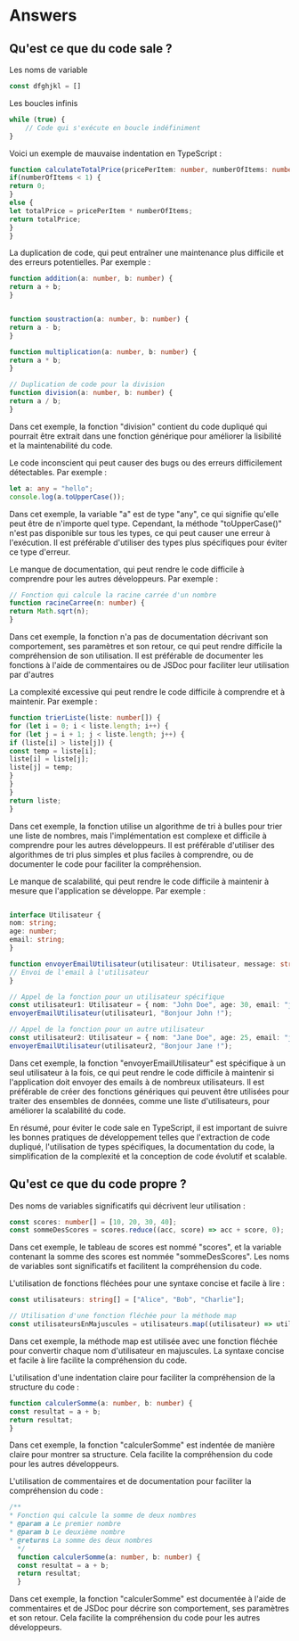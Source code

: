 # Answers

## Qu'est ce que du code sale ?
Les noms de variable
```ts
const dfghjkl = []
```

Les boucles infinis

```js
while (true) {
    // Code qui s'exécute en boucle indéfiniment
}
```

Voici un exemple de mauvaise indentation en TypeScript :

```ts
function calculateTotalPrice(pricePerItem: number, numberOfItems: number) : number {
if(numberOfItems < 1) {
return 0;
}
else {
let totalPrice = pricePerItem * numberOfItems;
return totalPrice;
}
}
```

La duplication de code, qui peut entraîner une maintenance plus difficile et des erreurs potentielles. Par exemple :
```ts
function addition(a: number, b: number) {
return a + b;
}


function soustraction(a: number, b: number) {
return a - b;
}

function multiplication(a: number, b: number) {
return a * b;
}

// Duplication de code pour la division
function division(a: number, b: number) {
return a / b;
}
```

Dans cet exemple, la fonction "division" contient du code dupliqué qui pourrait être extrait dans une fonction générique pour améliorer la lisibilité et la maintenabilité du code.

Le code inconscient qui peut causer des bugs ou des erreurs difficilement détectables. Par exemple :
```ts
let a: any = "hello";
console.log(a.toUpperCase());
```
Dans cet exemple, la variable "a" est de type "any", ce qui signifie qu'elle peut être de n'importe quel type. Cependant, la méthode "toUpperCase()" n'est pas disponible sur tous les types, ce qui peut causer une erreur à l'exécution. Il est préférable d'utiliser des types plus spécifiques pour éviter ce type d'erreur.

Le manque de documentation, qui peut rendre le code difficile à comprendre pour les autres développeurs. Par exemple :
```ts
// Fonction qui calcule la racine carrée d'un nombre
function racineCarree(n: number) {
return Math.sqrt(n);
}
```
Dans cet exemple, la fonction n'a pas de documentation décrivant son comportement, ses paramètres et son retour, ce qui peut rendre difficile la compréhension de son utilisation. Il est préférable de documenter les fonctions à l'aide de commentaires ou de JSDoc pour faciliter leur utilisation par d'autres

La complexité excessive qui peut rendre le code difficile à comprendre et à maintenir. Par exemple :
```ts
function trierListe(liste: number[]) {
for (let i = 0; i < liste.length; i++) {
for (let j = i + 1; j < liste.length; j++) {
if (liste[i] > liste[j]) {
const temp = liste[i];
liste[i] = liste[j];
liste[j] = temp;
}
}
}
return liste;
}
```
Dans cet exemple, la fonction utilise un algorithme de tri à bulles pour trier une liste de nombres, mais l'implémentation est complexe et difficile à comprendre pour les autres développeurs. Il est préférable d'utiliser des algorithmes de tri plus simples et plus faciles à comprendre, ou de documenter le code pour faciliter la compréhension.

Le manque de scalabilité, qui peut rendre le code difficile à maintenir à mesure que l'application se développe. Par exemple :
```ts

interface Utilisateur {
nom: string;
age: number;
email: string;
}

function envoyerEmailUtilisateur(utilisateur: Utilisateur, message: string) {
// Envoi de l'email à l'utilisateur
}

// Appel de la fonction pour un utilisateur spécifique
const utilisateur1: Utilisateur = { nom: "John Doe", age: 30, email: "john.doe@example.com" };
envoyerEmailUtilisateur(utilisateur1, "Bonjour John !");

// Appel de la fonction pour un autre utilisateur
const utilisateur2: Utilisateur = { nom: "Jane Doe", age: 25, email: "jane.doe@example.com" };
envoyerEmailUtilisateur(utilisateur2, "Bonjour Jane !");
```
Dans cet exemple, la fonction "envoyerEmailUtilisateur" est spécifique à un seul utilisateur à la fois, ce qui peut rendre le code difficile à maintenir si l'application doit envoyer des emails à de nombreux utilisateurs. Il est préférable de créer des fonctions génériques qui peuvent être utilisées pour traiter des ensembles de données, comme une liste d'utilisateurs, pour améliorer la scalabilité du code.

En résumé, pour éviter le code sale en TypeScript, il est important de suivre les bonnes pratiques de développement telles que l'extraction de code dupliqué, l'utilisation de types spécifiques, la documentation du code, la simplification de la complexité et la conception de code évolutif et scalable.


## Qu'est ce que du code propre ?
Des noms de variables significatifs qui décrivent leur utilisation :
```ts
const scores: number[] = [10, 20, 30, 40];
const sommeDesScores = scores.reduce((acc, score) => acc + score, 0);
```
Dans cet exemple, le tableau de scores est nommé "scores", et la variable contenant la somme des scores est nommée "sommeDesScores". Les noms de variables sont significatifs et facilitent la compréhension du code.

L'utilisation de fonctions fléchées pour une syntaxe concise et facile à lire :
```ts
const utilisateurs: string[] = ["Alice", "Bob", "Charlie"];

// Utilisation d'une fonction fléchée pour la méthode map
const utilisateursEnMajuscules = utilisateurs.map((utilisateur) => utilisateur.toUpperCase());
```
Dans cet exemple, la méthode map est utilisée avec une fonction fléchée pour convertir chaque nom d'utilisateur en majuscules. La syntaxe concise et facile à lire facilite la compréhension du code.

L'utilisation d'une indentation claire pour faciliter la compréhension de la structure du code :
```ts
function calculerSomme(a: number, b: number) {
const resultat = a + b;
return resultat;
}
```
Dans cet exemple, la fonction "calculerSomme" est indentée de manière claire pour montrer sa structure. Cela facilite la compréhension du code pour les autres développeurs.

L'utilisation de commentaires et de documentation pour faciliter la compréhension du code :
```ts
/**
* Fonction qui calcule la somme de deux nombres
* @param a Le premier nombre
* @param b Le deuxième nombre
* @returns La somme des deux nombres
  */
  function calculerSomme(a: number, b: number) {
  const resultat = a + b;
  return resultat;
  }
  ```
  Dans cet exemple, la fonction "calculerSomme" est documentée à l'aide de commentaires et de JSDoc pour décrire son comportement, ses paramètres et son retour. Cela facilite la compréhension du code pour les autres développeurs.

